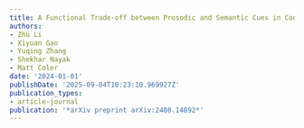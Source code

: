 ```yaml
---
title: A Functional Trade-off between Prosodic and Semantic Cues in Conveying Sarcasm
authors:
- Zhu Li
- Xiyuan Gao
- Yuqing Zhang
- Shekhar Nayak
- Matt Coler
date: '2024-01-01'
publishDate: '2025-09-04T10:23:10.969927Z'
publication_types:
- article-journal
publication: '*arXiv preprint arXiv:2408.14892*'
---
```

